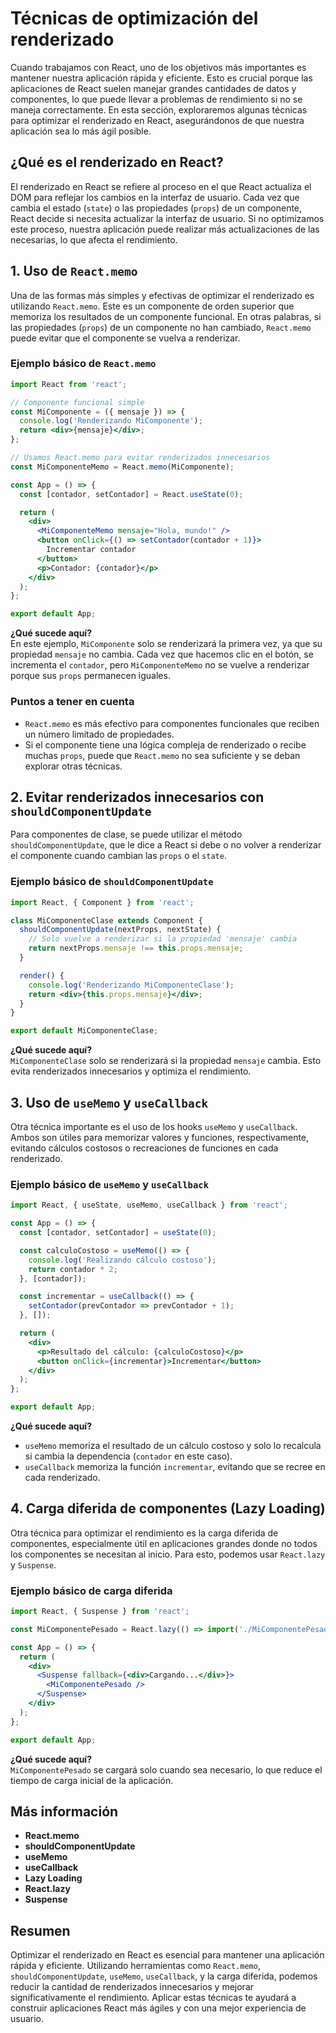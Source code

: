 # Técnicas de optimización del renderizado

Cuando trabajamos con React, uno de los objetivos más importantes es mantener nuestra aplicación rápida y eficiente. Esto es crucial porque las aplicaciones de React suelen manejar grandes cantidades de datos y componentes, lo que puede llevar a problemas de rendimiento si no se maneja correctamente. En esta sección, exploraremos algunas técnicas para optimizar el renderizado en React, asegurándonos de que nuestra aplicación sea lo más ágil posible.

## ¿Qué es el renderizado en React?

El renderizado en React se refiere al proceso en el que React actualiza el DOM para reflejar los cambios en la interfaz de usuario. Cada vez que cambia el estado (`state`) o las propiedades (`props`) de un componente, React decide si necesita actualizar la interfaz de usuario. Si no optimizamos este proceso, nuestra aplicación puede realizar más actualizaciones de las necesarias, lo que afecta el rendimiento.

## 1. Uso de `React.memo`

Una de las formas más simples y efectivas de optimizar el renderizado es utilizando `React.memo`. Este es un componente de orden superior que memoriza los resultados de un componente funcional. En otras palabras, si las propiedades (`props`) de un componente no han cambiado, `React.memo` puede evitar que el componente se vuelva a renderizar.

### Ejemplo básico de `React.memo`

```jsx
import React from 'react';

// Componente funcional simple
const MiComponente = ({ mensaje }) => {
  console.log('Renderizando MiComponente');
  return <div>{mensaje}</div>;
};

// Usamos React.memo para evitar renderizados innecesarios
const MiComponenteMemo = React.memo(MiComponente);

const App = () => {
  const [contador, setContador] = React.useState(0);

  return (
    <div>
      <MiComponenteMemo mensaje="Hola, mundo!" />
      <button onClick={() => setContador(contador + 1)}>
        Incrementar contador
      </button>
      <p>Contador: {contador}</p>
    </div>
  );
};

export default App;
```

**¿Qué sucede aquí?**  
En este ejemplo, `MiComponente` solo se renderizará la primera vez, ya que su propiedad `mensaje` no cambia. Cada vez que hacemos clic en el botón, se incrementa el `contador`, pero `MiComponenteMemo` no se vuelve a renderizar porque sus `props` permanecen iguales.

### Puntos a tener en cuenta

- `React.memo` es más efectivo para componentes funcionales que reciben un número limitado de propiedades.
- Si el componente tiene una lógica compleja de renderizado o recibe muchas `props`, puede que `React.memo` no sea suficiente y se deban explorar otras técnicas.

## 2. Evitar renderizados innecesarios con `shouldComponentUpdate`

Para componentes de clase, se puede utilizar el método `shouldComponentUpdate`, que le dice a React si debe o no volver a renderizar el componente cuando cambian las `props` o el `state`.

### Ejemplo básico de `shouldComponentUpdate`

```jsx
import React, { Component } from 'react';

class MiComponenteClase extends Component {
  shouldComponentUpdate(nextProps, nextState) {
    // Solo vuelve a renderizar si la propiedad 'mensaje' cambia
    return nextProps.mensaje !== this.props.mensaje;
  }

  render() {
    console.log('Renderizando MiComponenteClase');
    return <div>{this.props.mensaje}</div>;
  }
}

export default MiComponenteClase;
```

**¿Qué sucede aquí?**  
`MiComponenteClase` solo se renderizará si la propiedad `mensaje` cambia. Esto evita renderizados innecesarios y optimiza el rendimiento.

## 3. Uso de `useMemo` y `useCallback`

Otra técnica importante es el uso de los hooks `useMemo` y `useCallback`. Ambos son útiles para memorizar valores y funciones, respectivamente, evitando cálculos costosos o recreaciones de funciones en cada renderizado.

### Ejemplo básico de `useMemo` y `useCallback`

```jsx
import React, { useState, useMemo, useCallback } from 'react';

const App = () => {
  const [contador, setContador] = useState(0);

  const calculoCostoso = useMemo(() => {
    console.log('Realizando cálculo costoso');
    return contador * 2;
  }, [contador]);

  const incrementar = useCallback(() => {
    setContador(prevContador => prevContador + 1);
  }, []);

  return (
    <div>
      <p>Resultado del cálculo: {calculoCostoso}</p>
      <button onClick={incrementar}>Incrementar</button>
    </div>
  );
};

export default App;
```

**¿Qué sucede aquí?**  
- `useMemo` memoriza el resultado de un cálculo costoso y solo lo recalcula si cambia la dependencia (`contador` en este caso).
- `useCallback` memoriza la función `incrementar`, evitando que se recree en cada renderizado.

## 4. Carga diferida de componentes (Lazy Loading)

Otra técnica para optimizar el rendimiento es la carga diferida de componentes, especialmente útil en aplicaciones grandes donde no todos los componentes se necesitan al inicio. Para esto, podemos usar `React.lazy` y `Suspense`.

### Ejemplo básico de carga diferida

```jsx
import React, { Suspense } from 'react';

const MiComponentePesado = React.lazy(() => import('./MiComponentePesado'));

const App = () => {
  return (
    <div>
      <Suspense fallback={<div>Cargando...</div>}>
        <MiComponentePesado />
      </Suspense>
    </div>
  );
};

export default App;
```

**¿Qué sucede aquí?**  
`MiComponentePesado` se cargará solo cuando sea necesario, lo que reduce el tiempo de carga inicial de la aplicación.

## Más información

- **React.memo**
- **shouldComponentUpdate**
- **useMemo**
- **useCallback**
- **Lazy Loading**
- **React.lazy**
- **Suspense**

## Resumen

Optimizar el renderizado en React es esencial para mantener una aplicación rápida y eficiente. Utilizando herramientas como `React.memo`, `shouldComponentUpdate`, `useMemo`, `useCallback`, y la carga diferida, podemos reducir la cantidad de renderizados innecesarios y mejorar significativamente el rendimiento. Aplicar estas técnicas te ayudará a construir aplicaciones React más ágiles y con una mejor experiencia de usuario.